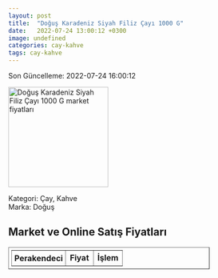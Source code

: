 ```yaml
---
layout: post
title:  "Doğuş Karadeniz Siyah Filiz Çayı 1000 G"
date:   2022-07-24 13:00:12 +0300
image: undefined
categories: cay-kahve
tags: cay-kahve
---
```


Son Güncelleme: 2022-07-24 16:00:12

<img src="undefined" width="200" alt="Doğuş Karadeniz Siyah Filiz Çayı 1000 G market fiyatları" />

Kategori: Çay, Kahve
<br />
Marka: Doğuş

<h2>Market ve Online Satış Fiyatları</h2>

<table border="1" style="padding: 5px;width:80%;">
  <tr>
    <td style="padding: 5px;"><strong>Perakendeci</strong></td>
    <td><strong>Fiyat</strong></td>
    <td><strong>İşlem</strong></td>
  </tr>
  
</table>
